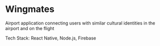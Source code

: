 # Wingmates
Airport application connecting users with similar cultural identities in the airport and on the flight

Tech Stack: React Native, Node.js, Firebase
